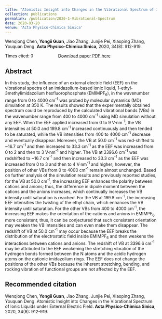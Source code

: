 ```yaml
---
title: "Atomistic Insight into Changes in the Vibrational Spectrum of Ionic Liquids under External Electric Field"
collection: publications
permalink: /publication/2020-1-Vibrational-Spectrum
date: 2020-03-20
venue: 'Acta Physico-Chimica Sinica'
---
```


Wenqiong Chen, <b>Yongii Guan</b>, Jiao Zhang, Junjie Pei, Xiaoping Zhang, Youquan Deng. <b>Acta Physico-Chimica Sinica</b>, 2020, 34(8): 912-919.

Times cited: 0 &nbsp; &nbsp; &nbsp; &nbsp; &nbsp; &nbsp; &nbsp; &nbsp; &nbsp; &nbsp; [Download paper PDF here](https://yongjiguan.github.io/files/2019-5.pdf)

## Abstract
In this study, the influence of an external electric field (EEF) on the vibrational spectra of an imidazolium-based ionic liquid, 1-ethyl-3methylimidazolium hexfluorophosphate (EMIMPF<sub>6</sub>), in the wavenumber range from 0 to 4000 cm<sup>-1</sup> was probed by molecular dynamics (MD) simulation at 350 K. The results showed that the experimentally obtained spectrum could be reproduced by the calculated vibrational bands (VBs) in the wavenumber range from 400 to 4000 cm<sup>-1</sup> using MD simulation without any EEF. When the EEF applied increased from 0 to 9 V·nm<sup>-1</sup>, the VB intensities at 50.0 and 199.8 cm<sup>-1</sup> increased continuously and then tended to be saturated, while the VB intensities from 400 to 4000 cm<sup>-1</sup> decrease and eventually disappear. Moreover, the VB at 50.0 cm<sup>-1</sup> was red-shifted to ~16.7 cm<sup>-1</sup> and then increased to 33.3 cm<sup>-1</sup> as the EEF was increased from 0 to 2 and then to 3 V·nm<sup>-1</sup> and higher. The VB at 3396.6 cm<sup>-1</sup> was redshifted to ~16.7 cm<sup>-1</sup> and then increased to 33.3 cm<sup>-1</sup> as the EEF was increased from 0 to 3 and then to 4 V·nm<sup>-1</sup> and higher; however, the position of other VBs from 0 to 4000 cm<sup>-1</sup> remain almost unchanged. Based on further analysis of the simulation results and previously reported studies, for the VB at 50.0 cm<sup>-1</sup>, the increasing EEF enhances the polarity between cations and anions; thus, the difference in dipole moment between the cations and the anions increases, which continually increases the VB intensity until saturation is reached. For the VB at 199.8 cm<sup>-1</sup>, the increasing EEF intensifies the twisting of the ethyl chain, which enhances the VB intensity until saturation. For the other VBs from 400 to 4000 cm<sup>-1</sup>, the increasing EEF makes the orientation of the cations and anions in EMIMPF<sub>6</sub> more consistent; thus, it can be conjectured that such consistent orientation may weaken the VB intensities and can even make them disappear. The redshift of VB at 50.0 cm<sup>-1</sup> may occur because the EEF breaks the distribution of the electrostatic field inside EMIMPF<sub>6</sub> and then weakens the interactions between cations and anions. The redshift of VB at 3396.6 cm<sup>-1</sup> may be attributed to the EEF weakening the stretching vibration of the hydrogen bonds formed between the N atoms and the acidic hydrogen atoms on the cationic imidazolium rings. The EEF does not change the positions of the other VBs because the inherent stretching, bending, and rocking vibration of functional groups are not affected by the EEF.

## Recommended citation
Wenqiong Chen, <b>Yongii Guan</b>, Jiao Zhang, Junjie Pei, Xiaoping Zhang, Youquan Deng. Atomistic Insight into Changes in the Vibrational Spectrum of Ionic Liquids under External Electric Field. <b>Acta Physico-Chimica Sinica</b>, 2020, 34(8): 912-919.